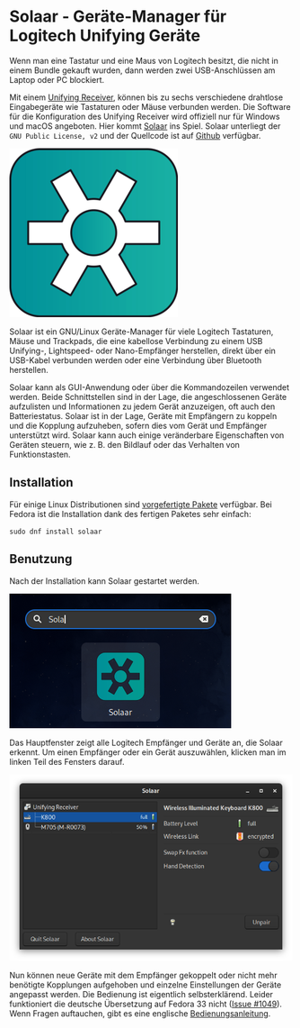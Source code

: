 # Solaar - Geräte-Manager für Logitech Unifying Geräte
Wenn man eine Tastatur und eine Maus von Logitech besitzt, die nicht in einem Bundle gekauft wurden, dann werden zwei USB-Anschlüssen am Laptop oder PC blockiert. 

Mit einem [Unifying Receiver](https://de.wikipedia.org/wiki/Logitech#Unifying_Receiver), können bis zu sechs verschiedene drahtlose Eingabegeräte wie Tastaturen oder Mäuse verbunden werden. Die Software für die Konfiguration des Unifying Receiver wird offiziell nur für Windows und macOS angeboten. Hier kommt [Solaar](https://pwr-solaar.github.io/Solaar/) ins Spiel. Solaar unterliegt der `GNU Public License, v2` und der Quellcode ist auf [Github](https://github.com/pwr-Solaar/Solaar) verfügbar.

![](solaar.png)

Solaar ist ein GNU/Linux Geräte-Manager für viele Logitech Tastaturen, Mäuse und Trackpads, die eine kabellose Verbindung zu einem USB Unifying-, Lightspeed- oder Nano-Empfänger herstellen, direkt über ein USB-Kabel verbunden werden oder eine Verbindung über Bluetooth herstellen.

Solaar kann als GUI-Anwendung oder über die Kommandozeilen verwendet werden. Beide Schnittstellen sind in der Lage, die angeschlossenen Geräte aufzulisten und Informationen zu jedem Gerät anzuzeigen, oft auch den Batteriestatus. Solaar ist in der Lage, Geräte mit Empfängern zu koppeln und die Kopplung aufzuheben, sofern dies vom Gerät und Empfänger unterstützt wird. Solaar kann auch einige veränderbare Eigenschaften von Geräten steuern, wie z. B. den Bildlauf oder das Verhalten von Funktionstasten.

## Installation
Für einige Linux Distributionen sind [vorgefertigte Pakete](https://github.com/pwr-Solaar/Solaar#prebuilt-packages) verfügbar. Bei Fedora ist die Installation dank des fertigen Paketes sehr einfach:

```
sudo dnf install solaar
```

## Benutzung
Nach der Installation kann Solaar gestartet werden. 

![](solaar_start.png)

Das Hauptfenster zeigt alle Logitech Empfänger und Geräte an, die Solaar erkennt. Um einen Empfänger oder ein Gerät auszuwählen, klicken man im linken Teil des Fensters darauf.

![](solaar_use.png)

Nun können neue Geräte mit dem Empfänger gekoppelt oder nicht mehr benötigte Kopplungen aufgehoben und einzelne Einstellungen der Geräte angepasst werden. Die Bedienung ist eigentlich selbsterklärend. Leider funktioniert die deutsche Übersetzung auf Fedora 33 nicht ([Issue #1049](https://github.com/pwr-Solaar/Solaar/issues/1049)). Wenn Fragen auftauchen, gibt es eine englische [Bedienungsanleitung](https://pwr-solaar.github.io/Solaar/usage). 
